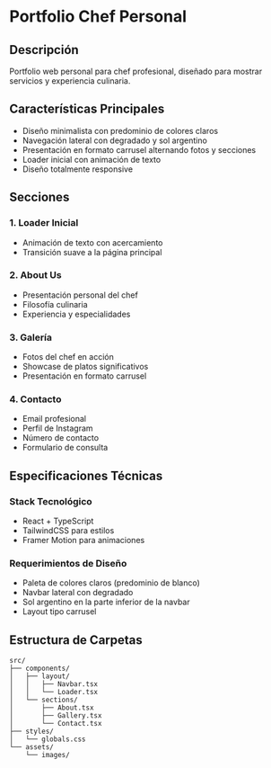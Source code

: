 # Portfolio Chef Personal

## Descripción
Portfolio web personal para chef profesional, diseñado para mostrar servicios y experiencia culinaria.

## Características Principales
- Diseño minimalista con predominio de colores claros
- Navegación lateral con degradado y sol argentino
- Presentación en formato carrusel alternando fotos y secciones
- Loader inicial con animación de texto
- Diseño totalmente responsive

## Secciones
### 1. Loader Inicial
- Animación de texto con acercamiento
- Transición suave a la página principal

### 2. About Us
- Presentación personal del chef
- Filosofía culinaria
- Experiencia y especialidades

### 3. Galería
- Fotos del chef en acción
- Showcase de platos significativos
- Presentación en formato carrusel

### 4. Contacto
- Email profesional
- Perfil de Instagram
- Número de contacto
- Formulario de consulta

## Especificaciones Técnicas
### Stack Tecnológico
- React + TypeScript
- TailwindCSS para estilos
- Framer Motion para animaciones

### Requerimientos de Diseño
- Paleta de colores claros (predominio de blanco)
- Navbar lateral con degradado
- Sol argentino en la parte inferior de la navbar
- Layout tipo carrusel

## Estructura de Carpetas
```
src/
├── components/
│   ├── layout/
│   │   ├── Navbar.tsx
│   │   └── Loader.tsx
│   └── sections/
│       ├── About.tsx
│       ├── Gallery.tsx
│       └── Contact.tsx
├── styles/
│   └── globals.css
└── assets/
    └── images/
```
